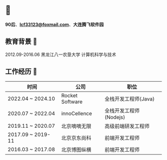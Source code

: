 # :boy:

**90后**、**lcf33123@foxmail.com**、**大连腾飞软件园**

## 教育背景 :book: 

2012.09-2016.06 黑龙江八一农垦大学 计算机科学与技术

## 工作经历 :office:

| 时间          | 公司           | 职位                  |
|----------------|-------------|-----------------------|
| 2022.04 ~ 2024.10 | Rocket Software  | 全栈开发工程师(Java)     |
| 2020.07 ~ 2022.04 | innoCellence     | 全栈开发工程师(Nodejs)     |
| 2019.11 ~ 2020.07 | 北京嘀嘀无限      | 高级前端研发工程师  |
| 2017.09 ~ 2019-11 | 北京京东尚科      | 前端开发工程师     |
| 2016.03 ~ 2017.08 | 北京博图纵横      | 前端开发工程师     |
